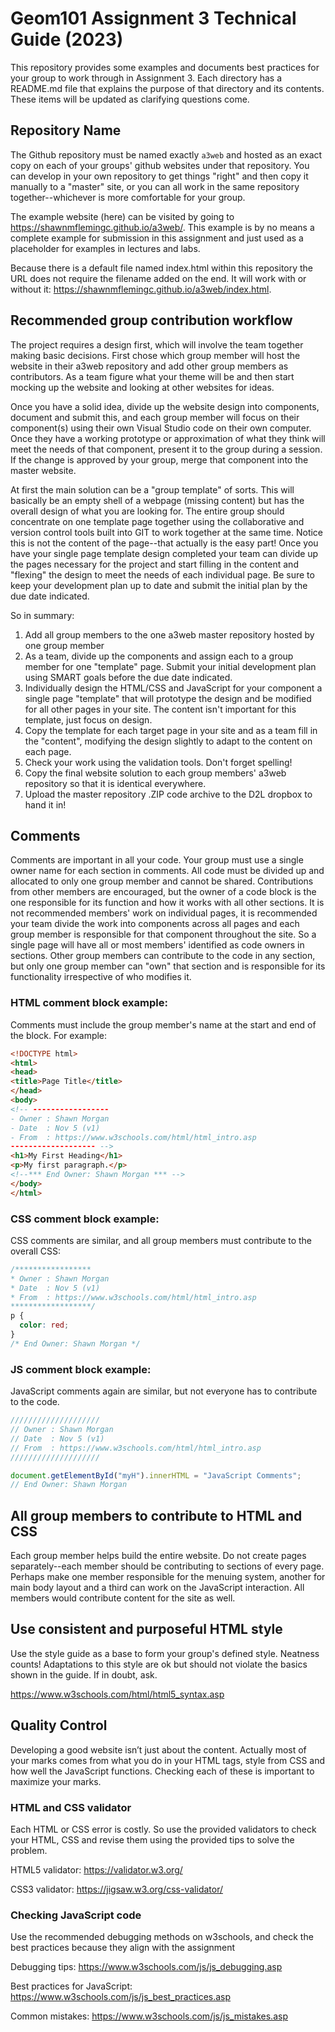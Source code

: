 # Geom101 Assignment 3 Technical Guide (2023)
This repository provides some examples and documents best practices for your group to work through in Assignment 3. Each directory has a README.md file that explains the purpose of that directory and its contents. These items will be updated as clarifying questions come. 
## Repository Name
The Github repository must be named exactly `a3web` and hosted as an exact copy on each of your groups' github websites under that repository. You can develop in your own repository to get things "right" and then copy it manually to a "master" site, or you can all work in the same repository together--whichever is more comfortable for your group. 

The example website (here) can be visited by going to https://shawnmflemingc.github.io/a3web/. This example is by no means a complete example for submission in this assignment and just used as a placeholder for examples in lectures and labs. 

Because there is a default file named index.html within this repository the URL does not require the filename added on the end. It will work with or without it: https://shawnmflemingc.github.io/a3web/index.html.

## Recommended group contribution workflow
The project requires a design first, which will involve the team together making basic decisions. First chose which group member will host the website in their a3web repository and add other group members as contributors. As a team figure what your theme will be and then start mocking up the website and looking at other websites for ideas. 

Once you have a solid idea, divide up the website design into components, document and submit this, and each group member will focus on their component(s) using their own Visual Studio code on their own computer. Once they have a working prototype or approximation of what they think will meet the needs of that component, present it to the group during a session. If the change is approved by your group, merge that component into the master website. 

At first the main solution can be a "group template" of sorts. This will basically be an empty shell of a webpage (missing content) but has the overall design of what you are looking for. The entire group should concentrate on one template page together using the collaborative and version control tools built into GIT to work together at the same time. Notice this is not the content of the page--that actually is the easy part! Once you have your single page template design completed your team can divide up the pages necessary for the project and start filling in the content and "flexing" the design to meet the needs of each individual page. Be sure to keep your development plan up to date and submit the initial plan by the due date indicated.  

So in summary:

1. Add all group members to the one a3web master repository hosted by one group member
1. As a team, divide up the components and assign each to a group member for one "template" page. Submit your initial development plan using SMART goals before the due date indicated. 
1. Individually design the HTML/CSS and JavaScript for your component a single page "template" that will prototype the design and be modified for all other pages in your site. The content isn't important for this template, just focus on design. 
1. Copy the template for each target page in your site and as a team fill in the "content", modifying the design slightly to adapt to the content on each page. 
1. Check your work using the validation tools. Don't forget spelling!
1. Copy the final website solution to each group members' a3web repository so that it is identical everywhere.
1. Upload the master repository .ZIP code archive to the D2L dropbox to hand it in!

## Comments
Comments are important in all your code. Your group must use a single owner name for each section in comments. All code must be divided up and allocated to only one group member and cannot be shared. Contributions from other members are encouraged, but the owner of a code block is the one responsible for its function and how it works with all other sections. It is not recommended members' work on individual pages, it is recommended your team divide the work into components across all pages and each group member is responsible for that component throughout the site. So a single page will have all or most members' identified as code owners in sections. Other group members can contribute to the code in any section, but only one group member can "own" that section and is responsible for its functionality irrespective of who modifies it. 
### HTML comment block example:
Comments must include the group member's name at the start and end of the block. For example:
```HTML
<!DOCTYPE html>
<html>
<head>
<title>Page Title</title>
</head>
<body>
<!-- -----------------
- Owner : Shawn Morgan
- Date  : Nov 5 (v1)
- From  : https://www.w3schools.com/html/html_intro.asp
------------------- -->
<h1>My First Heading</h1>
<p>My first paragraph.</p>
<!--*** End Owner: Shawn Morgan *** -->
</body>
</html>

```
### CSS comment block example:
CSS comments are similar, and all group members must contribute to the overall CSS:
```CSS
/***************** 
* Owner : Shawn Morgan
* Date  : Nov 5 (v1)
* From  : https://www.w3schools.com/html/html_intro.asp
******************/
p {
  color: red;
} 
/* End Owner: Shawn Morgan */
```
### JS comment block example:
JavaScript comments again are similar, but not everyone has to contribute to the code. 
```JavaScript
////////////////////
// Owner : Shawn Morgan
// Date  : Nov 5 (v1)
// From  : https://www.w3schools.com/html/html_intro.asp
////////////////////

document.getElementById("myH").innerHTML = "JavaScript Comments";
// End Owner: Shawn Morgan
```
## All group members to contribute to HTML and CSS
Each group member helps build the entire website. Do not create pages separately--each member should be contributing to sections of every page. Perhaps make one member responsible for the menuing system, another for main body layout and a third can work on the JavaScript interaction. All members would contribute content for the site as well. 

## Use consistent and purposeful HTML style
Use the style guide as a base to form your group's defined style. Neatness counts! Adaptations to this style are ok but should not violate the basics shown in the guide. If in doubt, ask. 

https://www.w3schools.com/html/html5_syntax.asp

## Quality Control
Developing a good website isn’t just about the content. Actually most of your marks comes from what you do in your HTML tags, style from CSS and how well the JavaScript functions. Checking each of these is important to maximize your marks. 

### HTML and CSS validator
Each HTML or CSS error is costly. So use the provided validators to check your HTML, CSS and revise them using the provided tips to solve the problem. 

HTML5 validator: https://validator.w3.org/

CSS3 validator: https://jigsaw.w3.org/css-validator/

### Checking JavaScript code
Use the recommended debugging methods on w3schools, and check the best practices because they align with the assignment

Debugging tips: https://www.w3schools.com/js/js_debugging.asp

Best practices for JavaScript: https://www.w3schools.com/js/js_best_practices.asp

Common mistakes: https://www.w3schools.com/js/js_mistakes.asp
